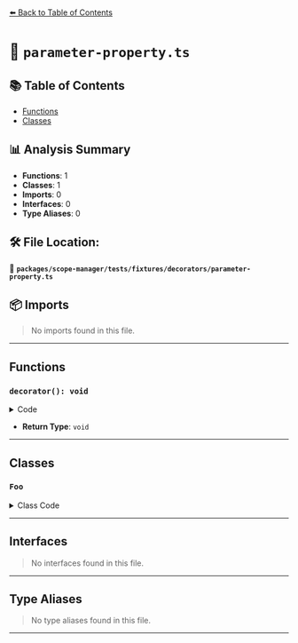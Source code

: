 [⬅️ Back to Table of Contents](../../../../../index.md)

# 📄 `parameter-property.ts`

## 📚 Table of Contents

- [Functions](#functions)
- [Classes](#classes)

## 📊 Analysis Summary

- **Functions**: 1
- **Classes**: 1
- **Imports**: 0
- **Interfaces**: 0
- **Type Aliases**: 0

## 🛠️ File Location:
📂 **`packages/scope-manager/tests/fixtures/decorators/parameter-property.ts`**

## 📦 Imports

> No imports found in this file.


---

## Functions

### `decorator(): void`

<details><summary>Code</summary>

```ts
function decorator() {}
```
</details>

- **Return Type**: `void`

---

## Classes

### `Foo`

<details><summary>Class Code</summary>

```ts
class Foo {
  constructor(
    @decorator readonly a,
    @decorator readonly b = 1,
  ) {}
}
```
</details>


---

## Interfaces

> No interfaces found in this file.


---

## Type Aliases

> No type aliases found in this file.


---